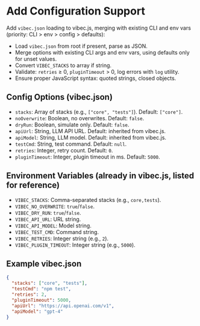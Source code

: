 # Add Configuration Support

Add `vibec.json` loading to vibec.js, merging with existing CLI and env vars (priority: CLI > env > config > defaults):
- Load `vibec.json` from root if present, parse as JSON.
- Merge options with existing CLI args and env vars, using defaults only for unset values.
- Convert `VIBEC_STACKS` to array if string.
- Validate: `retries` ≥ 0, `pluginTimeout` > 0, log errors with `log` utility.
- Ensure proper JavaScript syntax: quoted strings, closed objects.

## Config Options (vibec.json)
- `stacks`: Array of stacks (e.g., `["core", "tests"]`). Default: `["core"]`.
- `noOverwrite`: Boolean, no overwrites. Default: `false`.
- `dryRun`: Boolean, simulate only. Default: `false`.
- `apiUrl`: String, LLM API URL. Default: inherited from vibec.js.
- `apiModel`: String, LLM model. Default: inherited from vibec.js.
- `testCmd`: String, test command. Default: `null`.
- `retries`: Integer, retry count. Default: `0`.
- `pluginTimeout`: Integer, plugin timeout in ms. Default: `5000`.

## Environment Variables (already in vibec.js, listed for reference)
- `VIBEC_STACKS`: Comma-separated stacks (e.g., `core,tests`).
- `VIBEC_NO_OVERWRITE`: `true`/`false`.
- `VIBEC_DRY_RUN`: `true`/`false`.
- `VIBEC_API_URL`: URL string.
- `VIBEC_API_MODEL`: Model string.
- `VIBEC_TEST_CMD`: Command string.
- `VIBEC_RETRIES`: Integer string (e.g., `2`).
- `VIBEC_PLUGIN_TIMEOUT`: Integer string (e.g., `5000`).

## Example vibec.json
```json
{
  "stacks": ["core", "tests"],
  "testCmd": "npm test",
  "retries": 2,
  "pluginTimeout": 5000,
  "apiUrl": "https://api.openai.com/v1",
  "apiModel": "gpt-4"
}
